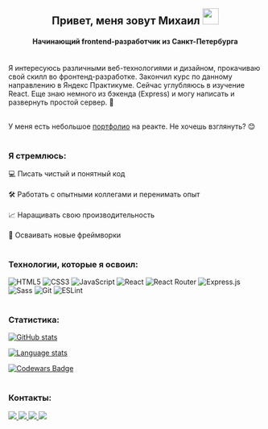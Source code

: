<h2 align="center">Привет, меня зовут Михаил 
<img src="https://github.com/blackcater/blackcater/raw/main/images/Hi.gif" height="32"/></h2>
<h4 align="center">Начинающий frontend-разработчик из Санкт-Петербурга</h4>
        <br>
Я интересуюсь различными веб-технологиями и дизайном, прокачиваю свой скилл во фронтенд-разработке. Закончил курс по данному направлению в Яндекс Практикуме. Сейчас углубляюсь в изучение React. Еще знаю немного из бэкенда (Express) и могу написать и развернуть простой сервер. 👀
<br><br>

У меня есть небольшое <a href="https://github.com/WskyMike/my-portfolio-react" target="_blank">портфолио</a> на реакте. Не хочешь взглянуть? 😊
<br><br>

### Я стремлюсь:
 💻 Писать чистый и понятный код
 <br><br>
 🛠 Работать с опытными коллегами и перенимать опыт
 <br><br>
 📈 Наращивать свою производительность
 <br><br>
 🤯 Осваивать новые фреймворки
<br><br>

### Технологии, которые я освоил:

![HTML5](https://img.shields.io/badge/html5-%23E34F26.svg?style=for-the-badge&logo=html5&logoColor=white)
![CSS3](https://img.shields.io/badge/css3-%231572B6.svg?style=for-the-badge&logo=css3&logoColor=white)
![JavaScript](https://img.shields.io/badge/javascript-%23323330.svg?style=for-the-badge&logo=javascript&logoColor=%23F7DF1E)
![React](https://img.shields.io/badge/react-%2320232a.svg?style=for-the-badge&logo=react&logoColor=%2361DAFB)
![React Router](https://img.shields.io/badge/React_Router-CA4245?style=for-the-badge&logo=react-router&logoColor=white)
![Express.js](https://img.shields.io/badge/express.js-%23404d59.svg?style=for-the-badge&logo=express&logoColor=%2361DAFB)
![Sass](https://img.shields.io/badge/SASS-hotpink.svg?style=for-the-badge&logo=SASS&logoColor=white)
![Git](https://img.shields.io/badge/git-%23F05033.svg?style=for-the-badge&logo=git&logoColor=white)
![ESLint](https://img.shields.io/badge/ESLint-4B3263?style=for-the-badge&logo=eslint&logoColor=white)
<br><br>

### Статистика:
[![GitHub stats](https://github-readme-stats.vercel.app/api?username=WskyMike&hide=stars,issues,contribs&theme=github_dark_dimmed&show_icons=true)](https://github.com/WskyMike/github-readme-stats)

[![Language stats](https://github-readme-stats.vercel.app/api/top-langs/?username=WskyMike&layout=compact&show_icons=true&theme=github_dark_dimmed)](https://github.com/WskyMike/github-readme-stats)

[![Codewars Badge](https://www.codewars.com/users/WskyMike/badges/small)](https://www.codewars.com/users/WskyMike)
<br><br>

### Контакты:
<div>
    <a href="https://t.me/wskymike">
    <img src="https://img.icons8.com/3d-fluency/94/null/telegram.png">
    </a>
    <a href="https://wa.me/79992323200">
    <img src="https://img.icons8.com/3d-fluency/94/null/whatsapp.png">
    </a>
    <a href="https://instagram.com/mikhail.ivanovich">
    <img src="https://img.icons8.com/3d-fluency/94/null/instagram-new.png">
    </a>   
    <a href="https://vk.com/mike.wsky">
    <img src="https://img.icons8.com/3d-fluency/94/null/vk-circled.png">
    </a>   
</div>
